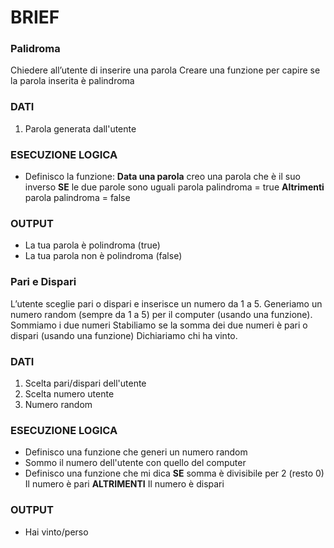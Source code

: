# BRIEF
### Palidroma
Chiedere all’utente di inserire una parola
Creare una funzione per capire se la parola inserita è palindroma

### DATI
1. Parola generata dall'utente

### ESECUZIONE LOGICA
- Definisco la funzione:
    **Data una parola**
    creo una parola che è il suo inverso
    **SE** le due parole sono uguali
    parola palindroma = true
    **Altrimenti**
    parola palindroma = false

### OUTPUT
- La tua parola è polindroma (true)
- La tua parola non è polindroma (false)


### Pari e Dispari
L’utente sceglie pari o dispari e inserisce un numero da 1 a 5.
Generiamo un numero random (sempre da 1 a 5) per il computer (usando una funzione).
Sommiamo i due numeri
Stabiliamo se la somma dei due numeri è pari o dispari (usando una funzione)
Dichiariamo chi ha vinto.

### DATI
1. Scelta pari/dispari dell'utente
2. Scelta numero utente
3. Numero random

### ESECUZIONE LOGICA
- Definisco una funzione che generi un numero random
- Sommo il numero dell'utente con quello del computer
- Definisco una funzione che mi dica 
    **SE** somma è divisibile per 2 (resto 0) 
    Il numero è pari
    **ALTRIMENTI** 
    Il numero è dispari

### OUTPUT 
- Hai vinto/perso